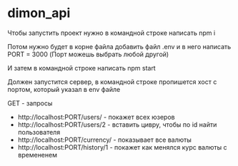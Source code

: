 # dimon_api

Чтобы запустить проект нужно в командной строке написать npm i

Потом нужно будет в корне файла добавить файл .env и в него написать PORT = 3000 (Порт можешь выбрать любой другой)

И затем в командной строке написать npm start

Должен запустится сервер, в командной строке пропишется хост с портом, который указал в env файле 

GET - запросы
- http://localhost:PORT/users/ - покажет всех юзеров
- http://localhost:PORT/users/2 - вставить цивру, чтобы по id найти пользователя
- http://localhost:PORT/currency/ - показывает все валюты
- http://localhost:PORT/history/1 - покажет как менялся курс валюты с времененем
  
